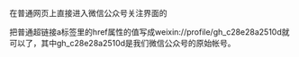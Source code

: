 在普通网页上直接进入微信公众号关注界面的

把普通超链接a标签里的href属性的值写成weixin://profile/gh_c28e28a2510d就可以了，其中gh_c28e28a2510d是我们微信公众号的原始帐号。
